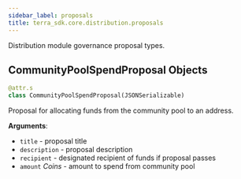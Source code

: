 ```yaml
---
sidebar_label: proposals
title: terra_sdk.core.distribution.proposals
---
```


Distribution module governance proposal types.

## CommunityPoolSpendProposal Objects

```python
@attr.s
class CommunityPoolSpendProposal(JSONSerializable)
```

Proposal for allocating funds from the community pool to an address.

**Arguments**:

- `title` - proposal title
- `description` - proposal description
- `recipient` - designated recipient of funds if proposal passes
- `amount` _Coins_ - amount to spend from community pool

